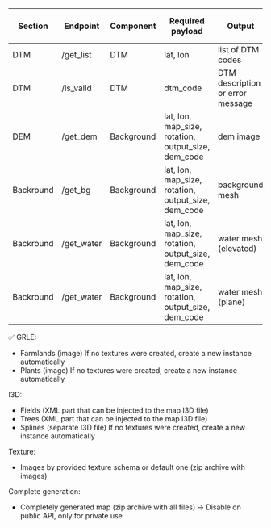 | Section   | Endpoint  | Component | Required payload                                               | Output                                      | Heavy (require queue) |
|-----------|-----------|-----------|----------------------------------------------------------------|---------------------------------------------|-----------------------|
| DTM       | /get_list | DTM       | lat, lon                                                       | list of DTM codes                           | ❌                    |
| DTM       | /is_valid | DTM       | dtm_code                                                       | DTM description or error message            | ❌                    |
| DEM       | /get_dem  | Background| lat, lon, map_size, rotation, output_size, dem_code            | dem image                                   | ✅                    |
| Backround | /get_bg   | Background| lat, lon, map_size, rotation, output_size, dem_code            | background mesh                             | ✅                    |
| Backround | /get_water| Background| lat, lon, map_size, rotation, output_size, dem_code            | water mesh (elevated)                       | ✅                    |
| Backround | /get_water| Background| lat, lon, map_size, rotation, output_size, dem_code            | water mesh (plane)                          | ✅                    |



✅ GRLE:
- Farmlands (image) If no textures were created, create a new instance automatically
- Plants (image) If no textures were created, create a new instance automatically

I3D:
- Fields (XML part that can be injected to the map I3D file)
- Trees (XML part that can be injected to the map I3D file)
- Splines (separate I3D file) If no textures were created, create a new instance automatically

Texture:
- Images by provided texture schema or default one (zip archive with images)

Complete generation:
- Completely generated map (zip archive with all files) -> Disable on public API, only for private use
